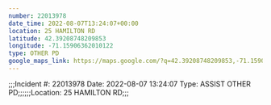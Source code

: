 ```yaml
---
number: 22013978
date_time: 2022-08-07T13:24:07+00:00
location: 25 HAMILTON RD
latitude: 42.39208748209853
longitude: -71.15906362010122
type: OTHER PD
google_maps_link: https://maps.google.com/?q=42.39208748209853,-71.15906362010122
---
```


;;;Incident #: 22013978  Date: 2022-08-07 13:24:07   Type: ASSIST OTHER PD;;;;;;Location: 25 HAMILTON RD;;;

